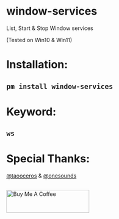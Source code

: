 # window-services
List, Start & Stop Window services

(Tested on Win10 & Win11)

# Installation:
## `pm install window-services`
# Keyword: 
## `ws`

# Special Thanks:
[@taooceros](https://github.com/taooceros) & [@onesounds](https://github.com/onesounds)

##
<a href="https://www.buymeacoffee.com/garulf" target="_blank"><img src="https://cdn.buymeacoffee.com/buttons/v2/default-green.png" alt="Buy Me A Coffee" style="height: 60px !important;width: 217px !important;" ></a>
